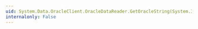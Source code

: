 ```yaml
---
uid: System.Data.OracleClient.OracleDataReader.GetOracleString(System.Int32)
internalonly: False
---
```

